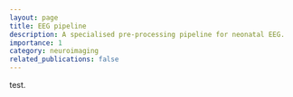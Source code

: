 ```yaml
---
layout: page
title: EEG pipeline
description: A specialised pre-processing pipeline for neonatal EEG.
importance: 1
category: neuroimaging
related_publications: false
---
```


test.
